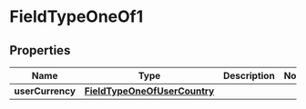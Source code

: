 

# FieldTypeOneOf1


## Properties

| Name | Type | Description | Notes |
|------------ | ------------- | ------------- | -------------|
|**userCurrency** | [**FieldTypeOneOfUserCountry**](FieldTypeOneOfUserCountry.md) |  |  |



